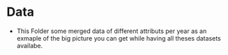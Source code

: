 # Data
- This Folder some merged data of different attributs per year as an exmaple of the big picture you can get while having all theses datasets availabe.
